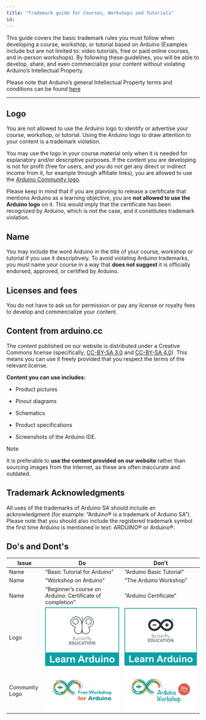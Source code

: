 ```yaml
---
title: "Trademark guide for Courses, Workshops and Tutorials"
id: 
---
```


This guide covers the basic trademark rules you must follow when developing a course, workshop, or tutorial based on Arduino (Examples include but are not limited to: video tutorials, free or paid online courses, and in-person workshops). By following these guidelines, you will be able to develop, share, and even commercialize your content without violating Arduino’s Intellectual Property.

Please note that Arduino’s general Intellectual Property terms and conditions can be found [here](https://www.arduino.cc/en/trademark)

---

## Logo

You are not allowed to use the Arduino logo to identify or advertise your course, workshop, or tutorial. Using the Arduino logo to draw attention to your content is a trademark violation.

You may use the logo in your course material only when it is needed for explanatory and/or descriptive purposes.
If the content you are developing is not for profit (free for users, and you do not get any direct or indirect income from it, for example through affiliate links), you are allowed to use the [Arduino Community logo](https://www.arduino.cc/en/trademark/community-logo).

Please keep in mind that if you are planning to release a certificate that mentions Arduino as a learning objective, you are **not allowed to use the Arduino logo** on it. This would imply that the certificate has been recognized by Arduino, which is not the case, and it constitutes trademark violation.

## Name

You may include the word Arduino in the title of your course, workshop or tutorial if you use it descriptively.
To avoid violating Arduino trademarks, you must name your course in a way that **does not suggest** it is officially endorsed, approved, or certified by Arduino.

## Licenses and fees

You do not have to ask us for permission or pay any license or royalty fees to develop and commercialize your content.

## Content from arduino.cc

The content published on our website is distributed under a Creative Commons license (specifically, [CC-BY-SA 3.0](https://creativecommons.org/licenses/by-sa/3.0/) and [CC-BY-SA 4.0](https://creativecommons.org/licenses/by-sa/4.0/)). This means you can use it freely provided that you respect the terms of the relevant license.

**Content you can use includes:**

- Product pictures

- Pinout diagrams

- Schematics

- Product specifications

- Screenshots of the Arduino IDE.

> [!NOTE]
> It is preferable to **use the content provided on our website** rather than sourcing images from the Internet, as these are often inaccurate and outdated.


## Trademark Acknowledgments

All uses of the trademarks of Arduino SA should include an acknowledgment (for example: “Arduino® is a trademark of Arduino SA”). Please note that you should also include the registered trademark symbol the first time Arduino is mentioned in text: ARDUINO® or Arduino®.

## Do's and Dont's

| Issue | Do | Don't|
| ----------- | ----------- | ----------- |
| Name | “Basic Tutorial for Arduino” | “Arduino Basic Tutorial” |
| Name | “Workshop on Arduino” | “The Arduino Workshop” |
| Name | “Beginner’s course on Arduino: Certificate of completion” | “Arduino Certificate”  |
| Logo | ![Workshop logo without Arduino logo](img/Workshop_logo_good.jpg) | ![Workshop logo with Arduino logo](img/Workshop_logo_bad.jpg) |
| Community Logo | ![Community Workshop logo that says "Free Workshop for Arduino"](img/Community-Logo-Ex-good.jpg) | ![Community Workshop logo that says "Arduino Workshop"](img/Community-Logo-Ex-bad.jpg) |
